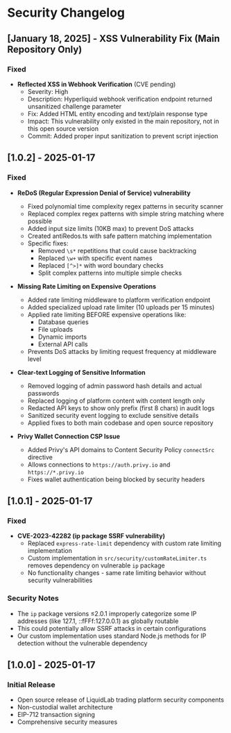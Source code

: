 # Security Changelog

## [January 18, 2025] - XSS Vulnerability Fix (Main Repository Only)

### Fixed
- **Reflected XSS in Webhook Verification** (CVE pending)
  - Severity: High
  - Description: Hyperliquid webhook verification endpoint returned unsanitized challenge parameter
  - Fix: Added HTML entity encoding and text/plain response type
  - Impact: This vulnerability only existed in the main repository, not in this open source version
  - Commit: Added proper input sanitization to prevent script injection

## [1.0.2] - 2025-01-17

### Fixed
- **ReDoS (Regular Expression Denial of Service) vulnerability**
  - Fixed polynomial time complexity regex patterns in security scanner
  - Replaced complex regex patterns with simple string matching where possible
  - Added input size limits (10KB max) to prevent DoS attacks
  - Created antiRedos.ts with safe pattern matching implementation
  - Specific fixes:
    - Removed `\s*` repetitions that could cause backtracking
    - Replaced `\w+` with specific event names
    - Replaced `[^>]*` with word boundary checks
    - Split complex patterns into multiple simple checks

- **Missing Rate Limiting on Expensive Operations**
  - Added rate limiting middleware to platform verification endpoint
  - Added specialized upload rate limiter (10 uploads per 15 minutes)
  - Applied rate limiting BEFORE expensive operations like:
    - Database queries
    - File uploads
    - Dynamic imports
    - External API calls
  - Prevents DoS attacks by limiting request frequency at middleware level

- **Clear-text Logging of Sensitive Information**
  - Removed logging of admin password hash details and actual passwords
  - Replaced logging of platform content with content length only
  - Redacted API keys to show only prefix (first 8 chars) in audit logs
  - Sanitized security event logging to exclude sensitive details
  - Applied fixes to both main codebase and open source repository

- **Privy Wallet Connection CSP Issue**
  - Added Privy's API domains to Content Security Policy `connectSrc` directive
  - Allows connections to `https://auth.privy.io` and `https://*.privy.io`
  - Fixes wallet authentication being blocked by security headers

## [1.0.1] - 2025-01-17

### Fixed
- **CVE-2023-42282 (ip package SSRF vulnerability)**
  - Replaced `express-rate-limit` dependency with custom rate limiting implementation
  - Custom implementation in `src/security/customRateLimiter.ts` removes dependency on vulnerable `ip` package
  - No functionality changes - same rate limiting behavior without security vulnerabilities
  
### Security Notes
- The `ip` package versions ≤2.0.1 improperly categorize some IP addresses (like 127.1, ::fFFf:127.0.0.1) as globally routable
- This could potentially allow SSRF attacks in certain configurations
- Our custom implementation uses standard Node.js methods for IP detection without the vulnerable dependency

## [1.0.0] - 2025-01-17

### Initial Release
- Open source release of LiquidLab trading platform security components
- Non-custodial wallet architecture
- EIP-712 transaction signing
- Comprehensive security measures
